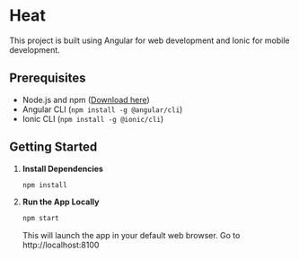 # Heat

This project is built using Angular for web development and Ionic for mobile development.

## Prerequisites

- Node.js and npm ([Download here](https://nodejs.org/))
- Angular CLI (`npm install -g @angular/cli`)
- Ionic CLI (`npm install -g @ionic/cli`)

## Getting Started

1. **Install Dependencies**

   ```bash
   npm install
   ```

2. **Run the App Locally**
   ```bash
   npm start
   ```
   This will launch the app in your default web browser. Go to http://localhost:8100
